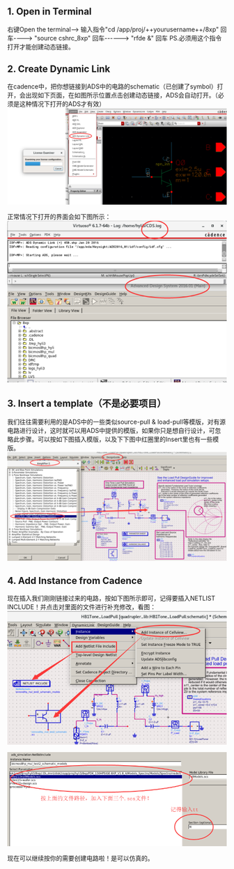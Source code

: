 # 

## 1. Open in Terminal
右键Open the terminal--> 输入指令"cd /app/proj/++yourusername++/8xp" 回车----> "source cshrc_8xp" 回车------> "rfde &" 回车 PS.必须用这个指令打开才能创建动态链接。

## 2. Create Dynamic Link
在cadence中，把你想链接到ADS中的电路的schematic（已创建了symbol）打开，会出现如下页面，在如图所示位置点击创建动态链接，ADS会自动打开。（必须是这种情况下打开的ADS才有效）
![](CreatDynamicLink.png)

正常情况下打开的界面会如下图所示：
![](ADScanWork.png)

## 3. Insert a template（不是必要项目）
我们往往需要利用的是ADS中的一些类似source-pull & load-pull等模版，对有源电路进行设计，这时就可以用ADS中提供的模版，如果你只是想自行设计，可忽略此步骤。可以按如下图插入模版，以及下下图中红圈里的Insert里也有一些模版。
![](TemplateinADS.png)

## 4. Add Instance from Cadence
现在插入我们刚刚链接过来的电路，按如下图所示即可，记得要插入NETLIST INCLUDE！并点击对里面的文件进行补充修改，看图：
![](addInstance.png)

![](Netlistinclude.png)

现在可以继续按你的需要创建电路啦！是可以仿真的。
